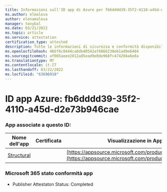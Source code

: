 ```yaml
---
title: Informazioni sull'ID app di Azure per fb6dddd39-35f2-4110-a45d-d2e73b946cae
ms.author: elmalova
author: elenamalova
manager: tonybal
ms.date: 03/21/2022
ms.topic: article
ms.service: attestation
certification_type: attested
description: Tutte le informazioni di sicurezza e conformità disponibili per fb6dddd39-35f2-4110-a45d-d2e73b946cae.
ms.openlocfilehash: 466f8c8444ca8db40542af6866238eb1ad9e6404
ms.sourcegitcommit: af065aeee2812a85ead9e0de968fc474204a6e8a
ms.translationtype: MT
ms.contentlocale: it-IT
ms.lasthandoff: 03/22/2022
ms.locfileid: "63696918"
---
```

# <a name="azure-app-id-fb6ddd39-35f2-4110-a45d-d2e73b946cae"></a>ID app Azure: fb6dddd39-35f2-4110-a45d-d2e73b946cae


### <a name="apps-associated-with-this-id"></a>App associate a questo ID:
| **Nome dell'app** | **Certificata** | **Visualizzazione in AppSource** |
|--------------|---------------|-----------------------|
| [Structural](../forward/WA200002514.md) |  | [https://appsource.microsoft.com/product/office/WA200002514](https://appsource.microsoft.com/product/office/WA200002514) |

### <a name="microsoft-365-app-compliance-status"></a>Microsoft 365 stato conformità app
- Publisher Attestaton Status: Completed
